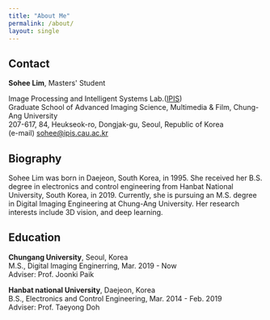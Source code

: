 ```yaml
---
title: "About Me"
permalink: /about/
layout: single
---
```


## Contact

**Sohee Lim**, Masters' Student

Image Processing and Intelligent Systems Lab.([IPIS](ipis.cau.ac.kr))  
Graduate School of Advanced Imaging Science, Multimedia & Film, Chung-Ang University  
207-617, 84, Heukseok-ro, Dongjak-gu, Seoul, Republic of Korea  
(e-mail) sohee@ipis.cau.ac.kr


## Biography

Sohee Lim was born in Daejeon, South Korea, in 1995. She received her B.S. degree in electronics and control engineering from Hanbat National University, South Korea, in 2019. Currently, she is pursuing an M.S. degree in Digital Imaging Engineering at Chung-Ang University. Her research interests include 3D vision, and deep learning.




## Education
**Chungang University**, Seoul, Korea  
M.S., Digital Imaging Enginerring, Mar. 2019 - Now  
Adviser: Prof. Joonki Paik  



**Hanbat national University**, Daejeon, Korea  
B.S., Electronics and Control Engineering, Mar. 2014 - Feb. 2019  
Adviser: Prof. Taeyong Doh


